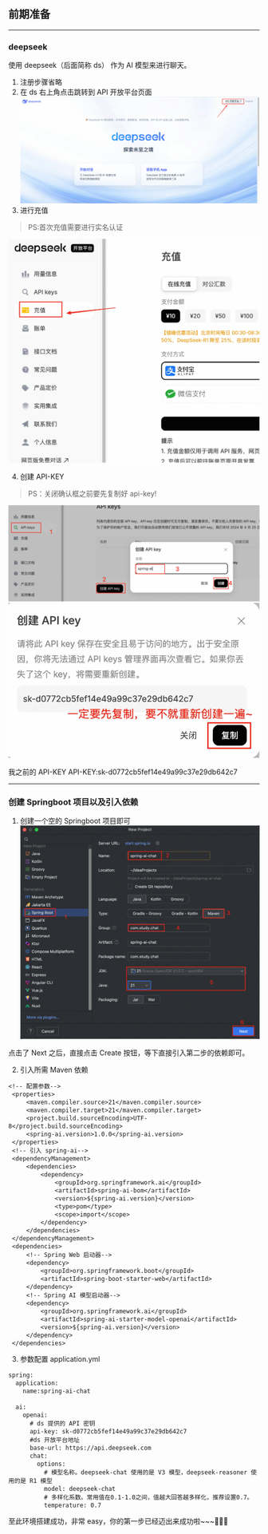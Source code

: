 ## 前期准备

---

### deepseek

使用 deepseek（后面简称 ds） 作为 AI 模型来进行聊天。

1. 注册步骤省略
2. 在 ds 右上角点击跳转到 API 开放平台页面
   ![ds 官网](images/1/ds-official-website.png)
3. 进行充值

> PS:首次充值需要进行实名认证

![ds 充值](images/1/ds-recharge.png)

4. 创建 API-KEY

> PS：关闭确认框之前要先复制好 api-key!

![ds 创建 API-KEY](images/1/ds-create-apikey.png)
![ds 创建 API-KEY 成功](images/1/ds-create-apikey-success.png)

我之前的 API-KEY
API-KEY:sk-d0772cb5fef14e49a99c37e29db642c7

---

### 创建 Springboot 项目以及引入依赖

1. 创建一个空的 Springboot 项目即可
   ![创建项目](images/1/idea-create-project.png)

点击了 Next 之后，直接点击 Create 按钮，等下直接引入第二步的依赖即可。

2. 引入所需 Maven 依赖

```
<!-- 配置参数-->
 <properties>
     <maven.compiler.source>21</maven.compiler.source>
     <maven.compiler.target>21</maven.compiler.target>
     <project.build.sourceEncoding>UTF-8</project.build.sourceEncoding>
     <spring-ai.version>1.0.0</spring-ai.version>
 </properties>
 <!-- 引入 spring-ai-->
 <dependencyManagement>
     <dependencies>
         <dependency>
             <groupId>org.springframework.ai</groupId>
             <artifactId>spring-ai-bom</artifactId>
             <version>${spring-ai.version}</version>
             <type>pom</type>
             <scope>import</scope>
         </dependency>
     </dependencies>
 </dependencyManagement>
 <dependencies>
     <!-- Spring Web 启动器-->
     <dependency>
         <groupId>org.springframework.boot</groupId>
         <artifactId>spring-boot-starter-web</artifactId>
     </dependency>
     <!-- Spring AI 模型启动器-->
     <dependency>
         <groupId>org.springframework.ai</groupId>
         <artifactId>spring-ai-starter-model-openai</artifactId>
         <version>${spring-ai.version}</version>
     </dependency>
 </dependencies>
```

3. 参数配置 application.yml

```
spring:
  application:
    name:spring-ai-chat

  ai:
    openai:
      # ds 提供的 API 密钥
      api-key: sk-d0772cb5fef14e49a99c37e29db642c7
      #ds 开放平台地址
      base-url: https://api.deepseek.com
      chat:
        options:
          # 模型名称。deepseek-chat 使用的是 V3 模型，deepseek-reasoner 使用的是 R1 模型
          model: deepseek-chat
          # 多样化系数。常用值在0.1-1.0之间，值越大回答越多样化，推荐设置0.7。
          temperature: 0.7
```

至此环境搭建成功，非常 easy，你的第一步已经迈出来成功啦~~~🎉🎉🎉
